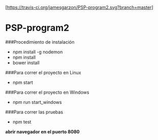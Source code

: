 [https://travis-ci.org/jamesgarzon/PSP-program2.svg?branch=master]

# PSP-program2

###Procedimiento de instalación
* npm install -g nodemon
* npm install
* bower install

###Para correr el proyecto en Linux
* npm start

###Para correr el proyecto en Windows
* npm run start_windows

###Para correr las pruebas
* npm test

**abrir navegador en el puerto 8080**
